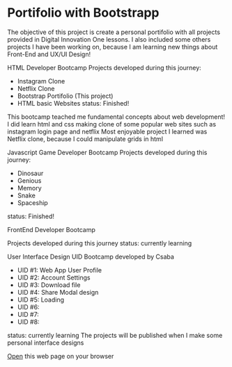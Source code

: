 # Portifolio with Bootstrapp

The objective of this project is create a personal portifolio with all projects provided in Digital Innovation One lessons.
I also included some others projects I have been working on, because I am learning new things about Front-End and UX/UI Design!

HTML Developer Bootcamp
Projects developed during this journey:

- Instagram Clone
- Netflix Clone
- Bootstrap Portifolio (This project)
- HTML basic Websites
  status: Finished!

This bootcamp teached me fundamental concepts about web development!
I did learn html and css making clone of some popular web sites such as instagram login page and netflix
Most enjoyable project I learned was Netflix clone, because I could manipulate grids in html

Javascript Game Developer Bootcamp
Projects developed during this journey:

- Dinosaur
- Genious
- Memory
- Snake
- Spaceship

status: Finished!

FrontEnd Developer Bootcamp

Projects developed during this journey
status: currently learning

User Interface Design
UID Bootcamp developed by Csaba

- UID #1: Web App User Profile
- UID #2: Account Settings
- UID #3: Download file
- UID #4: Share Modal design
- UID #5: Loading
- UID #6:
- UID #7:
- UID #8:

status: currently learning
The projects will be published when I make some personal interface designs

[Open](https://rvsriller.github.io/rierBootstrap) this web page on your browser
